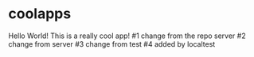 # coolapps
Hello World! This is a really cool app!
#1 change from the repo server
#2 change from server
#3 change from test
#4 added by localtest

